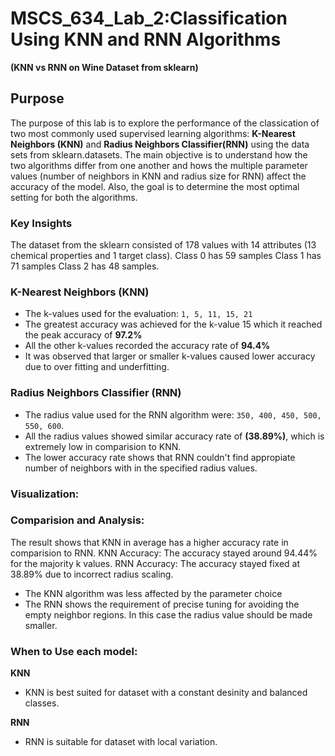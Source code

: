 # MSCS_634_Lab_2:Classification Using KNN and RNN Algorithms 
**(KNN vs RNN on Wine Dataset from sklearn)**

## Purpose
The purpose of this lab is to explore the performance of the classication of two most commonly used supervised learning algorithms: **K-Nearest Neighbors (KNN)** and **Radius Neighbors Classifier(RNN)** using the data sets from sklearn.datasets. The main objective is to understand how the two algorithms differ from one another and hows the multiple parameter values (number of neighbors in KNN and radius size for RNN) affect the accuracy of the model. Also, the goal is to determine the most optimal setting for both the algorithms. 

### Key Insights
The dataset from the sklearn consisted of 178 values with 14 attributes (13 chemical properties and 1 target class).
Class 0 has 59 samples
Class 1 has 71 samples
Class 2 has 48 samples.

### K-Nearest Neighbors (KNN)
- The k-values used for the evaluation: `1, 5, 11, 15, 21`
- The greatest accuracy was achieved for the k-value 15 which it reached the peak accuracy of **97.2%**
- All the other k-values recorded the accuracy rate of **94.4%**
- It was observed that larger or smaller k-values caused lower accuracy due to over fitting and underfitting.

### Radius Neighbors Classifier (RNN)
- The radius value used for the RNN algorithm were: `350, 400, 450, 500, 550, 600`.
- All the radius values showed similar accuracy rate of **(38.89%)**, which is extremely low in comparision to KNN.
- The lower accuracy rate shows that RNN couldn't find appropiate number of neighbors with in the specified radius values.

### Visualization:



### Comparision and Analysis: 
The result shows that KNN in average has a higher accuracy rate in comparision to RNN.
KNN Accuracy: The accuracy stayed around 94.44% for the majority k values.
RNN Accuracy: The accuracy stayed fixed at 38.89% due to incorrect radius scaling.

- The KNN algorithm was less affected by the parameter choice 
- The RNN shows the requirement of precise tuning for avoiding the empty neighbor regions. In this case the radius value should be made smaller.

### When to Use each model:
**KNN**
- KNN is best suited for dataset with a constant desinity and balanced classes.

**RNN**
- RNN is suitable for dataset with local variation.



